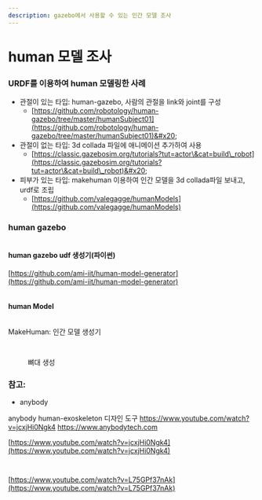 ```yaml
---
description: gazebo에서 사용할 수 있는 인간 모델 조사
---
```


# human  모델 조사

### URDF를 이용하여 human 모델링한 사례&#x20;

* 관절이 있는 타입: human-gazebo, 사람의 관절을 link와 joint를 구성
  * [https://github.com/robotology/human-gazebo/tree/master/humanSubject01](https://github.com/robotology/human-gazebo/tree/master/humanSubject01)&#x20;
* 관절이 없는 타입:  3d collada 파일에 애니메이션 추가하여 사용
  * [https://classic.gazebosim.org/tutorials?tut=actor\&cat=build\_robot](https://classic.gazebosim.org/tutorials?tut=actor\&cat=build\_robot)&#x20;
* 피부가 있는 타입: makehuman 이용하여 인간 모델을 3d collada파일 보내고, urdf로 조립&#x20;
  * [https://github.com/valegagge/humanModels](https://github.com/valegagge/humanModels)

### human gazebo

<figure><img src="https://user-images.githubusercontent.com/35487806/84712016-e2377900-af67-11ea-8c5e-8a7084f474a7.png" alt=""><figcaption></figcaption></figure>

#### human gazebo udf 생성기(파이썬)

[https://github.com/ami-iit/human-model-generator](https://github.com/ami-iit/human-model-generator)

<figure><img src="https://user-images.githubusercontent.com/10923418/129881033-4b926fa2-993c-4b92-b4af-f1f768940d56.png" alt=""><figcaption></figcaption></figure>

#### human Model

<figure><img src="https://i.imgur.com/tYoPEKS.png" alt=""><figcaption></figcaption></figure>

MakeHuman: 인간 모델 생성기&#x20;

<div>

<figure><img src="https://i.imgur.com/OMvtscg.png" alt=""><figcaption></figcaption></figure>

 

<figure><img src="https://i.imgur.com/YKJTv62.png" alt=""><figcaption><p>뼈대 생성</p></figcaption></figure>

</div>

### 참고:

* anybody

anybody human-exoskeleton 디자인 도구 https://www.youtube.com/watch?v=jcxjHi0Ngk4 https://www.anybodytech.com

&#x20;[https://www.youtube.com/watch?v=jcxjHi0Ngk4](https://www.youtube.com/watch?v=jcxjHi0Ngk4)

<div>

<figure><img src="https://i.imgur.com/L5jk53f.png" alt=""><figcaption></figcaption></figure>

 

<figure><img src="https://i.imgur.com/Vmj3fHt.png" alt=""><figcaption></figcaption></figure>

</div>

[https://www.youtube.com/watch?v=L75GPf37nAk](https://www.youtube.com/watch?v=L75GPf37nAk)

